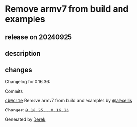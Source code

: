 # Remove armv7 from build and examples

## release on 20240925
## description
## changes
Changelog for 0.16.36:

Commits  

<a class="commit-link" data-hovercard-type="commit" data-hovercard-url="https://github.com/openfaas/faas-cli/commit/cb0c41e00a626e3b73fe7ef866e6fbcea39bc4af/hovercard" href="https://github.com/openfaas/faas-cli/commit/cb0c41e00a626e3b73fe7ef866e6fbcea39bc4af"><tt>cb0c41e</tt></a> Remove armv7 from build and examples by <a class="user-mention notranslate" data-hovercard-type="user" data-hovercard-url="/users/alexellis/hovercard" data-octo-click="hovercard-link-click" data-octo-dimensions="link_type:self" href="https://github.com/alexellis">@alexellis</a>

Changes: <a class="commit-link" href="https://github.com/openfaas/faas-cli/compare/0.16.35...0.16.36"><tt>0.16.35...0.16.36</tt></a>

Generated by <a href="https://github.com/alexellis/derek/">Derek</a>

